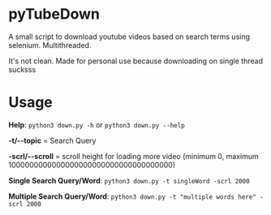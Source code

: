 # pyTubeDown

A small script to download youtube videos based on search terms using selenium. Multithreaded.

It's not clean. Made for personal use because downloading on single thread sucksss


# Usage

**Help**: `python3 down.py -h` or `python3 down.py --help`

**-t/--topic** = Search Query

**-scrl/--scroll** = scroll height for loading more video (minimum 0, maximum 1000000000000000000000000000000000000)

**Single Search Query/Word**: `python3 down.py -t singleWord -scrl 2000`

**Multiple Search Query/Word**: `python3 down.py -t "multiple words here" -scrl 2000`